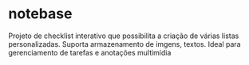 # notebase
Projeto de checklist interativo que possibilita a criação de várias listas personalizadas. Suporta armazenamento de imgens, textos. Ideal para gerenciamento de tarefas e anotações multimídia
